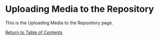 # Uploading Media to the Repository

This is the Uploading Media to the Repository page.

[Return to Table of Contents](functionality-lecturers/upload-media)
